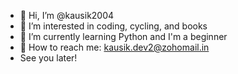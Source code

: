 - 👋 Hi, I’m @kausik2004
- 👀 I’m interested in coding, cycling, and books
- 🌱 I’m currently learning Python and I'm a beginner 
- 📨 How to reach me: kausik.dev2@zohomail.in
- See you later!




<!---
kausik2004/kausik2004 is a ✨ special ✨ repository because its `README.md` (this file) appears on your GitHub profile.
You can click the Preview link to take a look at your changes.
--->
